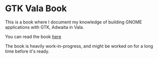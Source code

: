 # GTK Vala Book

This is a book where I document my knowledge of building GNOME applications with GTK, Adwaita in Vala.

You can read the book [here](https://ravener.github.io/gtk-vala-book/)

The book is heavily work-in-progress, and might be worked on for a long time before it's ready.
